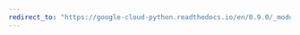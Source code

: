 ```yaml
---
redirect_to: "https://google-cloud-python.readthedocs.io/en/0.9.0/_modules/gcloud/bigquery/job.html"
---
```

